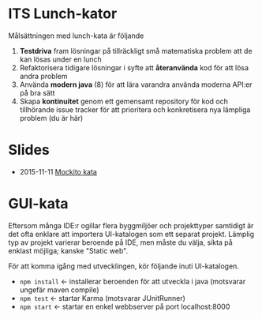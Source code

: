 # ITS Lunch-kator

Målsättningen med lunch-kata är följande

1. __Testdriva__ fram lösningar på tillräckligt små matematiska problem att de kan lösas under en lunch
2. Refaktorisera tidigare lösningar i syfte att __återanvända__ kod för att lösa andra problem
3. Använda __modern java__ (8) för att lära varandra använda moderna API:er på bra sätt
4. Skapa __kontinuitet__ genom ett gemensamt repository för kod och tillhörande issue tracker för att prioritera och konkretisera nya lämpliga problem (du är här)

# Slides
* 2015-11-11 [Mockito kata](http://www.slideshare.net/Jonananas/mockito-kata)

# GUI-kata

Eftersom många IDE:r ogillar flera byggmiljöer och projekttyper samtidigt är det ofta enklare
att importera UI-katalogen som ett separat projekt. Lämplig typ av projekt varierar beroende på IDE,
men måste du välja, sikta på enklast möjliga; kanske "Static web".

För att komma igång med utvecklingen, kör följande inuti UI-katalogen.

* `npm install` <- installerar beroenden för att utveckla i java (motsvarar ungefär maven compile)
* `npm test` <- startar Karma (motsvarar JUnitRunner)
* `npm start` <- startar en enkel webbserver på port localhost:8000
